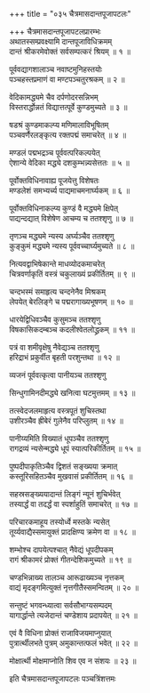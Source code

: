 +++
title = "०३५ चैत्रमासदान्तपूजापटलः"

+++
चैत्रमासदान्तपूजापटलप्रारम्भः    
अथातस्सम्प्रवक्ष्यामि दान्तपूजाविधिक्रमम्  
दान्तं श्रीकरमेवोक्तं सर्वसम्पत्करं श्रियम् ॥ १ ॥


पूर्ववद्यागशालाञ्च नवाष्टमुनिहस्तयोः  
पञ्चहस्तप्रमाणं वा मण्टपञ्चतुरश्रकम् ॥ २ ॥


वेदिकामद्ध्यमे चैव दर्पणोदरसन्निभम्  
विस्तरार्द्धोन्नतं विद्यात्तत्पूर्वे कुण्डमुच्यते ॥ ३ ॥


षडश्रं कुण्डमाकल्प्य मणिमालाविभूषितम्  
पञ्चवर्णैरलङ्कृत्य रक्तपद्मं समाचरेत् ॥ ४ ॥


मण्डलं पद्मभद्रञ्च पूर्ववत्परिकल्पयेत्  
ऐशान्ये वेदिका मद्ध्ये दशकुम्भन्न्यसेत्ततः ॥ ५ ॥


पूर्वोक्तविधिनावाह्य पूजयेत्तु विशेषतः  
मण्डलेशं समभ्यर्च्य पाद्यमाचमनार्घ्यकम् ॥ ६ ॥


पूर्वोक्तविधिनाकल्प्य कुण्डं वै मद्ध्यमे क्षिपेत्  
पाद्यन्दद्यात् विशेषेण आचम्य च ततश्शृणु ॥ ७ ॥


तृणञ्च मद्ध्यमे न्यस्य अर्घ्यञ्चैव ततश्शृणु  
कुङ्कुमं मद्ध्यमे न्यस्य पूर्ववच्चार्घ्यमुच्यते ॥ ८ ॥


नित्यवद्वाभिषेकान्ते माधव्योदकमाचरेत्  
चित्रवर्णाकृतिं वस्त्रं चकुलाख्यं प्रकीर्तितम् ॥ ९ ॥


चन्दभस्मं समाहृत्य चन्दनेनैव मिश्रकम्  
लेपयेत् बेरलिङ्गे च पद्मरागाख्यभूषणम् ॥ १० ॥


धारयेद्विधिवञ्चैव कुसुमञ्च ततश्शृणु  
विषकासिकदम्बञ्च कदलीश्वेतलोद्ध्रकम् ॥ ११ ॥


पत्रं वा शमीवृक्षेषु नैवेद्यञ्च ततश्शृणु  
हरिद्राभं प्रकुर्वीत बृहती परशुन्तथा ॥ १२ ॥


व्यजनं पूर्ववत्कृत्वा पानीयञ्च ततश्शृणु  

सिन्धुगामिनदीमद्ध्ये खनित्वा घटमुत्तमम् ॥ १३ ॥


तत्स्वेदजलमाहृत्य वस्त्रपूतं शुचिस्तथा  
उशीरञ्चैव ह्रीबेरं गुलेनैव परिप्लुतम् ॥ १४ ॥


पानीय्यमिति विख्यातं धूपञ्चैव ततश्शृणु  
रागद्रव्यं न्यसेन्मद्ध्ये धूपं स्यात्परिकीर्तितम् ॥ १५ ॥


पुष्पदीपाकृतिञ्चैव द्विशतं सङ्ख्यया क्रमात्  
कस्तूरिसहितञ्चैव मुखवासं प्रकीर्तितम् ॥ १६ ॥


सहस्रसङ्ख्ययादान्तं लिङ्गं न्यूनं शुचिर्भवेत्  
तस्यार्द्धं वा तदर्द्धं वा स्पर्शाहुतिं समाचरेत् ॥ १७ ॥


परिचारकमाहूय तस्योर्ध्वे मस्तके न्यसेत्  
तूर्य्यवाद्यैस्समायुक्तं प्रादक्षिण्य क्रमेण वा ॥ १८ ॥


शम्भोश्च दापयेत्पश्चात् नैवेद्यं धूपदीपकम्  
रागं श्रीकामरं प्रोक्तं गीतन्देशिकमुच्यते ॥ १९ ॥


चण्डभिन्नाख्य तालञ्च आरूढाख्यञ्च नृत्तकम्  
वाद्यं मृदङ्गमित्युक्तं नृत्तगीतैस्समन्वितम् ॥ २० ॥


सन्तुष्टं भगवन्ध्यात्वा सर्वसौभाग्यसम्पदम्  
यागार्द्धान्ते त्यजेदान्तं चण्डेशाय प्रदापयेत् ॥ २१ ॥


एवं वै विधिना प्रोक्तं राजाविजयमाप्नुयात्  
पुत्रार्त्थीलभते पुत्रम् अमुकान्तत्फलं भवेत् ॥ २२ ॥


मोक्षार्त्थी मोक्षमाप्नोति शिव एव न संशयः ॥ २३ ॥


इति चैत्रमासदान्तपूजापटलः पञ्चत्रिंशत्तमः  
